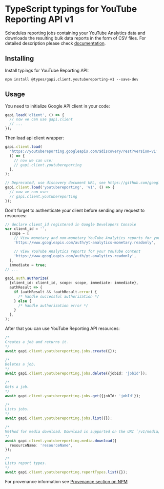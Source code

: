 # TypeScript typings for YouTube Reporting API v1

Schedules reporting jobs containing your YouTube Analytics data and downloads the resulting bulk data reports in the form of CSV files.
For detailed description please check [documentation](https://developers.google.com/youtube/reporting/v1/reports/).

## Installing

Install typings for YouTube Reporting API:

```
npm install @types/gapi.client.youtubereporting-v1 --save-dev
```

## Usage

You need to initialize Google API client in your code:

```typescript
gapi.load('client', () => {
  // now we can use gapi.client
  // ...
});
```

Then load api client wrapper:

```typescript
gapi.client.load(
  'https://youtubereporting.googleapis.com/$discovery/rest?version=v1',
  () => {
    // now we can use:
    // gapi.client.youtubereporting
  },
);
```

```typescript
// Deprecated, use discovery document URL, see https://github.com/google/google-api-javascript-client/blob/master/docs/reference.md#----gapiclientloadname----version----callback--
gapi.client.load('youtubereporting', 'v1', () => {
  // now we can use:
  // gapi.client.youtubereporting
});
```

Don't forget to authenticate your client before sending any request to resources:

```typescript
// declare client_id registered in Google Developers Console
var client_id = '',
  scope = [
    // View monetary and non-monetary YouTube Analytics reports for your YouTube content
    'https://www.googleapis.com/auth/yt-analytics-monetary.readonly',

    // View YouTube Analytics reports for your YouTube content
    'https://www.googleapis.com/auth/yt-analytics.readonly',
  ],
  immediate = true;
// ...

gapi.auth.authorize(
  {client_id: client_id, scope: scope, immediate: immediate},
  authResult => {
    if (authResult && !authResult.error) {
      /* handle successful authorization */
    } else {
      /* handle authorization error */
    }
  },
);
```

After that you can use YouTube Reporting API resources: <!-- TODO: make this work for multiple namespaces -->

```typescript
/*
Creates a job and returns it.
*/
await gapi.client.youtubereporting.jobs.create({});

/*
Deletes a job.
*/
await gapi.client.youtubereporting.jobs.delete({jobId: 'jobId'});

/*
Gets a job.
*/
await gapi.client.youtubereporting.jobs.get({jobId: 'jobId'});

/*
Lists jobs.
*/
await gapi.client.youtubereporting.jobs.list({});

/*
Method for media download. Download is supported on the URI `/v1/media/{+name}?alt=media`.
*/
await gapi.client.youtubereporting.media.download({
  resourceName: 'resourceName',
});

/*
Lists report types.
*/
await gapi.client.youtubereporting.reportTypes.list({});
```

For provenance information see [Provenance section on NPM](https://www.npmjs.com/package/@maxim_mazurok/gapi.client.youtubereporting-v1#Provenance:~:text=none-,Provenance,-Built%20and%20signed)
